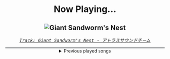<div align="center"> 
<h1>Now Playing...</h1>

![Giant Sandworm's Nest](https://i.scdn.co/image/ab67616d00001e0241a73c0f0c04229406a9e3bb)
--
_<samp><a href="https://open.spotify.com/track/2h8Erc6GS4HI9hw8vvo3mg">Track: Giant Sandworm's Nest - アトラスサウンドチーム</a></samp>_

<div style="border: 1px #4B5054 solid"></div>
<details>
  <summary>
    Previous played songs
  </summary>
  <table>
    <thead>
      <tr>
        <th>
          Artist
        </th>
        <th>
          Song
        </th>
        <th>
          Link
        </th>
      </tr>
    </thead>
    <tbody>
      <tr><td>アトラスサウンドチーム</td><td>Giant Sandworm's Nest</td><td><a href="https://open.spotify.com/track/2h8Erc6GS4HI9hw8vvo3mg">https://open.spotify.com/track/2h8Erc6GS4HI9hw8vvo3mg</a></td></tr><tr><td>グローリー・コーラス・トウキョウ</td><td>Formidable Foe</td><td><a href="https://open.spotify.com/track/3t0cp8vVNV7dZ94pxsLf1K">https://open.spotify.com/track/3t0cp8vVNV7dZ94pxsLf1K</a></td></tr><tr><td>アトラスサウンドチーム</td><td>Belly of the Beast</td><td><a href="https://open.spotify.com/track/14dYkWi2NUe0jlcPc4PT7U">https://open.spotify.com/track/14dYkWi2NUe0jlcPc4PT7U</a></td></tr><tr><td>アトラスサウンドチーム</td><td>Recurring Thoughts</td><td><a href="https://open.spotify.com/track/3TM0UIdAgO7OgDy8sM5xej">https://open.spotify.com/track/3TM0UIdAgO7OgDy8sM5xej</a></td></tr><tr><td>アトラスサウンドチーム</td><td>Martira, Old Castle Town</td><td><a href="https://open.spotify.com/track/2QmKdddsQlNfeCfiW2dF1n">https://open.spotify.com/track/2QmKdddsQlNfeCfiW2dF1n</a></td></tr><tr><td>アトラスサウンドチーム</td><td>Journey's Legs</td><td><a href="https://open.spotify.com/track/4Kc7Xa7Qmehe3C5S3CdQuN">https://open.spotify.com/track/4Kc7Xa7Qmehe3C5S3CdQuN</a></td></tr><tr><td>ジュナ（CV：南條愛乃）</td><td>Overflow, Harmony</td><td><a href="https://open.spotify.com/track/1wM4yNI5HGEXAfJvbBQEV6">https://open.spotify.com/track/1wM4yNI5HGEXAfJvbBQEV6</a></td></tr><tr><td>グローリー・コーラス・トウキョウ</td><td>Desecrated Cathedral</td><td><a href="https://open.spotify.com/track/3IXcM1MovXneZmFIPBTjWh">https://open.spotify.com/track/3IXcM1MovXneZmFIPBTjWh</a></td></tr><tr><td>グローリー・コーラス・トウキョウ</td><td>Desecrated Cathedral</td><td><a href="https://open.spotify.com/track/3IXcM1MovXneZmFIPBTjWh">https://open.spotify.com/track/3IXcM1MovXneZmFIPBTjWh</a></td></tr><tr><td>アトラスサウンドチーム</td><td>Royal Capital Grand Trad -Night-</td><td><a href="https://open.spotify.com/track/5GYDisHsAAbtyCxmncpOjv">https://open.spotify.com/track/5GYDisHsAAbtyCxmncpOjv</a></td></tr><tr><td>グローリー・コーラス・トウキョウ</td><td>Royal Capital Grand Trad</td><td><a href="https://open.spotify.com/track/41OBPgQlbYAk4vN8eXVjX0">https://open.spotify.com/track/41OBPgQlbYAk4vN8eXVjX0</a></td></tr><tr><td>アトラスサウンドチーム</td><td>King's Verdict</td><td><a href="https://open.spotify.com/track/4wHhDq8oZsMSXRBT7sZQSP">https://open.spotify.com/track/4wHhDq8oZsMSXRBT7sZQSP</a></td></tr><tr><td>本良敬典（長現山妙常寺）</td><td>Warriors in Arms</td><td><a href="https://open.spotify.com/track/354krlDj83bGZUbttrsV8l">https://open.spotify.com/track/354krlDj83bGZUbttrsV8l</a></td></tr><tr><td>Maiko Katagiri</td><td>Flight from the Mines</td><td><a href="https://open.spotify.com/track/7G8R2M8mrp3ORP8ezTvQ12">https://open.spotify.com/track/7G8R2M8mrp3ORP8ezTvQ12</a></td></tr><tr><td>半谷倫哉（杉並児童合唱団）</td><td>Ode to Heroes</td><td><a href="https://open.spotify.com/track/1WxwkOMzBd3grmlHQO7ULi">https://open.spotify.com/track/1WxwkOMzBd3grmlHQO7ULi</a></td></tr><tr><td>アトラスサウンドチーム</td><td>Human by Name</td><td><a href="https://open.spotify.com/track/6b5FjIjfPaUNicYGCDpWch">https://open.spotify.com/track/6b5FjIjfPaUNicYGCDpWch</a></td></tr><tr><td>アトラスサウンドチーム</td><td>Hero's Awakening</td><td><a href="https://open.spotify.com/track/4i8O6KZJs0oNL0yshO2zLE">https://open.spotify.com/track/4i8O6KZJs0oNL0yshO2zLE</a></td></tr><tr><td>グローリー・コーラス・トウキョウ</td><td>Devastated Fortress</td><td><a href="https://open.spotify.com/track/5XpcUkoCcbeCXL4tKIenoV">https://open.spotify.com/track/5XpcUkoCcbeCXL4tKIenoV</a></td></tr><tr><td>アトラスサウンドチーム</td><td>Brimming Determination</td><td><a href="https://open.spotify.com/track/11UCMn1SF6w4cx47dltmYQ">https://open.spotify.com/track/11UCMn1SF6w4cx47dltmYQ</a></td></tr><tr><td>アトラスサウンドチーム</td><td>Breakfast at the Inn</td><td><a href="https://open.spotify.com/track/6fWsXY0DTXQf6mLzs3qq2J">https://open.spotify.com/track/6fWsXY0DTXQf6mLzs3qq2J</a></td></tr>
    </tbody>
  </table>
</details>

</div>
